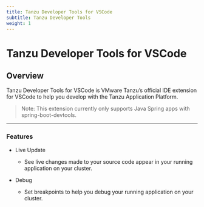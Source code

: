 ```yaml
---
title: Tanzu Developer Tools for VSCode
subtitle: Tanzu Developer Tools
weight: 1
---
```


# Tanzu Developer Tools for VSCode

## Overview

Tanzu Developer Tools for VSCode is VMware Tanzu’s official IDE extension for VSCode to help you develop with the Tanzu Application Platform.

> Note: This extension currently only supports Java Spring apps with spring-boot-devtools.

---

### Features

- Live Update

  - See live changes made to your source code appear in your running application on your cluster.

- Debug

  - Set breakpoints to help you debug your running application on your cluster.
